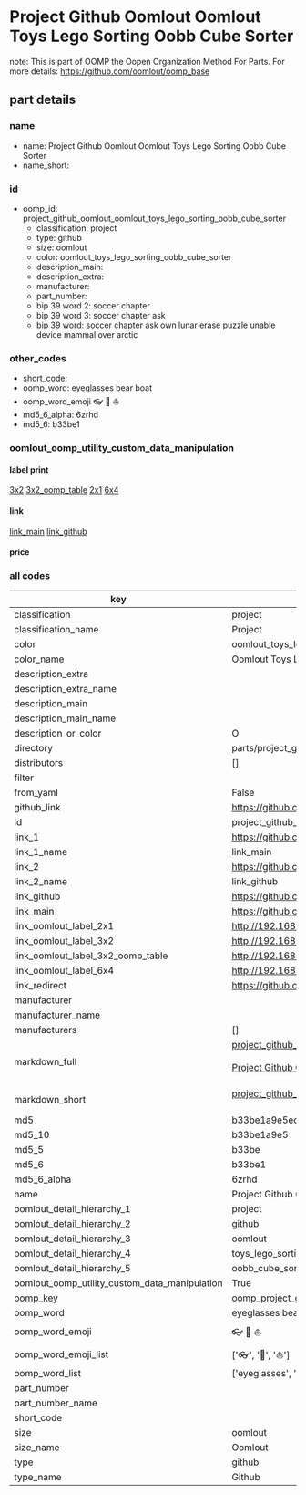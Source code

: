 # Project Github Oomlout Oomlout Toys Lego Sorting Oobb Cube Sorter  

note: This is part of OOMP the Oopen Organization Method For Parts. For more details: https://github.com/oomlout/oomp_base

##  part details
  







### name
* name: Project Github Oomlout Oomlout Toys Lego Sorting Oobb Cube Sorter
* name_short: 
### id
* oomp_id: project_github_oomlout_oomlout_toys_lego_sorting_oobb_cube_sorter
  * classification: project
  * type: github
  * size: oomlout
  * color: oomlout_toys_lego_sorting_oobb_cube_sorter
  * description_main: 
  * description_extra: 
  * manufacturer: 
  * part_number: 
  * bip 39 word 2: soccer chapter
  * bip 39 word 3: soccer chapter ask
  * bip 39 word: soccer chapter ask own lunar erase puzzle unable device mammal over arctic

### other_codes
* short_code: 
* oomp_word: eyeglasses bear boat
* oomp_word_emoji :eyeglasses: :bear: :boat:
* md5_6_alpha: 6zrhd
* md5_6: b33be1






### oomlout_oomp_utility_custom_data_manipulation
#### label print
[3x2](http://192.168.1.245:1112/?label=oomp%206zrhd)
[3x2_oomp_table](http://192.168.1.108:1112/?label=oomp%206zrhd)
[2x1](http://192.168.1.242:1112/?label=oomp%206zrhd)
[6x4](http://192.168.1.55:1112/?label=oomp%206zrhd)    

#### link

[link_main](https://github.com/oomlout/oomlout_oomp_version_1_messy/tree/main/parts/project_github_oomlout_oomlout_toys_lego_sorting_oobb_cube_sorter) [link_github](https://github.com/oomlout/oomlout_oomp_version_1_messy/tree/main/parts/project_github_oomlout_oomlout_toys_lego_sorting_oobb_cube_sorter)                             

#### price







### all codes 
| key | value |  
| --- | --- |  
| classification | project |  
| classification_name | Project |  
| color | oomlout_toys_lego_sorting_oobb_cube_sorter |  
| color_name | Oomlout Toys Lego Sorting Oobb Cube Sorter |  
| description_extra |  |  
| description_extra_name |  |  
| description_main |  |  
| description_main_name |  |  
| description_or_color | O  |  
| directory | parts/project_github_oomlout_oomlout_toys_lego_sorting_oobb_cube_sorter |  
| distributors | [] |  
| filter |  |  
| from_yaml | False |  
| github_link | https://github.com/oomlout/oomlout_oomp_part_src/tree/main/parts/project_github_oomlout_oomlout_toys_lego_sorting_oobb_cube_sorter |  
| id | project_github_oomlout_oomlout_toys_lego_sorting_oobb_cube_sorter |  
| link_1 | https://github.com/oomlout/oomlout_oomp_version_1_messy/tree/main/parts/project_github_oomlout_oomlout_toys_lego_sorting_oobb_cube_sorter |  
| link_1_name | link_main |  
| link_2 | https://github.com/oomlout/oomlout_oomp_version_1_messy/tree/main/parts/project_github_oomlout_oomlout_toys_lego_sorting_oobb_cube_sorter |  
| link_2_name | link_github |  
| link_github | https://github.com/oomlout/oomlout_oomp_version_1_messy/tree/main/parts/project_github_oomlout_oomlout_toys_lego_sorting_oobb_cube_sorter |  
| link_main | https://github.com/oomlout/oomlout_oomp_version_1_messy/tree/main/parts/project_github_oomlout_oomlout_toys_lego_sorting_oobb_cube_sorter |  
| link_oomlout_label_2x1 | http://192.168.1.242:1112/?label=oomp%206zrhd |  
| link_oomlout_label_3x2 | http://192.168.1.245:1112/?label=oomp%206zrhd |  
| link_oomlout_label_3x2_oomp_table | http://192.168.1.108:1112/?label=oomp%206zrhd |  
| link_oomlout_label_6x4 | http://192.168.1.55:1112/?label=oomp%206zrhd |  
| link_redirect | https://github.com/oomlout/oomlout_oomp_version_1_messy/tree/main/parts/project_github_oomlout_oomlout_toys_lego_sorting_oobb_cube_sorter |  
| manufacturer |  |  
| manufacturer_name |  |  
| manufacturers | [] |  
| markdown_full | [project_github_oomlout_oomlout_toys_lego_sorting_oobb_cube_sorter](none)<br>[](none)<br>[Project Github Oomlout Oomlout Toys Lego Sorting Oobb Cube Sorter](none)<br><br> |  
| markdown_short | [project_github_oomlout_oomlout_toys_lego_sorting_oobb_cube_sorter](none)<br><br> |  
| md5 | b33be1a9e5ec55dd31c289e01a899e6e |  
| md5_10 | b33be1a9e5 |  
| md5_5 | b33be |  
| md5_6 | b33be1 |  
| md5_6_alpha | 6zrhd |  
| name | Project Github Oomlout Oomlout Toys Lego Sorting Oobb Cube Sorter |  
| oomlout_detail_hierarchy_1 | project |  
| oomlout_detail_hierarchy_2 | github |  
| oomlout_detail_hierarchy_3 | oomlout |  
| oomlout_detail_hierarchy_4 | toys_lego_sorting |  
| oomlout_detail_hierarchy_5 | oobb_cube_sorter |  
| oomlout_oomp_utility_custom_data_manipulation | True |  
| oomp_key | oomp_project_github_oomlout_oomlout_toys_lego_sorting_oobb_cube_sorter |  
| oomp_word | eyeglasses bear boat |  
| oomp_word_emoji | :eyeglasses: :bear: :boat: |  
| oomp_word_emoji_list | [':eyeglasses:', ':bear:', ':boat:'] |  
| oomp_word_list | ['eyeglasses', 'bear', 'boat'] |  
| part_number |  |  
| part_number_name |  |  
| short_code |  |  
| size | oomlout |  
| size_name | Oomlout |  
| type | github |  
| type_name | Github |  
